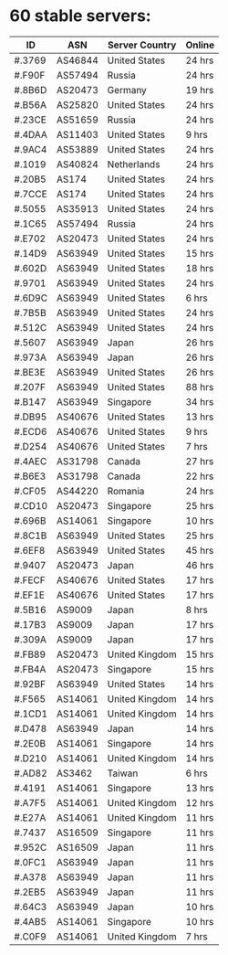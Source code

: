 # 60 stable servers:

| ID | ASN | Server Country | Online |
| ------ | ------ | ------ | ------ |
| #.3769 | AS46844 | United States | 24 hrs |
| #.F90F | AS57494 | Russia | 24 hrs |
| #.8B6D | AS20473 | Germany | 19 hrs |
| #.B56A | AS25820 | United States | 24 hrs |
| #.23CE | AS51659 | Russia | 24 hrs |
| #.4DAA | AS11403 | United States | 9 hrs |
| #.9AC4 | AS53889 | United States | 24 hrs |
| #.1019 | AS40824 | Netherlands | 24 hrs |
| #.20B5 | AS174 | United States | 24 hrs |
| #.7CCE | AS174 | United States | 24 hrs |
| #.5055 | AS35913 | United States | 24 hrs |
| #.1C65 | AS57494 | Russia | 24 hrs |
| #.E702 | AS20473 | United States | 24 hrs |
| #.14D9 | AS63949 | United States | 15 hrs |
| #.602D | AS63949 | United States | 18 hrs |
| #.9701 | AS63949 | United States | 24 hrs |
| #.6D9C | AS63949 | United States | 6 hrs |
| #.7B5B | AS63949 | United States | 24 hrs |
| #.512C | AS63949 | United States | 24 hrs |
| #.5607 | AS63949 | Japan | 26 hrs |
| #.973A | AS63949 | Japan | 26 hrs |
| #.BE3E | AS63949 | United States | 26 hrs |
| #.207F | AS63949 | United States | 88 hrs |
| #.B147 | AS63949 | Singapore | 34 hrs |
| #.DB95 | AS40676 | United States | 13 hrs |
| #.ECD6 | AS40676 | United States | 9 hrs |
| #.D254 | AS40676 | United States | 7 hrs |
| #.4AEC | AS31798 | Canada | 27 hrs |
| #.B6E3 | AS31798 | Canada | 22 hrs |
| #.CF05 | AS44220 | Romania | 24 hrs |
| #.CD10 | AS20473 | Singapore | 25 hrs |
| #.696B | AS14061 | Singapore | 10 hrs |
| #.8C1B | AS63949 | United States | 25 hrs |
| #.6EF8 | AS63949 | United States | 45 hrs |
| #.9407 | AS20473 | Japan | 46 hrs |
| #.FECF | AS40676 | United States | 17 hrs |
| #.EF1E | AS40676 | United States | 17 hrs |
| #.5B16 | AS9009 | Japan | 8 hrs |
| #.17B3 | AS9009 | Japan | 17 hrs |
| #.309A | AS9009 | Japan | 17 hrs |
| #.FB89 | AS20473 | United Kingdom | 15 hrs |
| #.FB4A | AS20473 | Singapore | 15 hrs |
| #.92BF | AS63949 | United States | 14 hrs |
| #.F565 | AS14061 | United Kingdom | 14 hrs |
| #.1CD1 | AS14061 | United Kingdom | 14 hrs |
| #.D478 | AS63949 | Japan | 14 hrs |
| #.2E0B | AS14061 | Singapore | 14 hrs |
| #.D210 | AS14061 | United Kingdom | 14 hrs |
| #.AD82 | AS3462 | Taiwan | 6 hrs |
| #.4191 | AS14061 | Singapore | 13 hrs |
| #.A7F5 | AS14061 | United Kingdom | 12 hrs |
| #.E27A | AS14061 | United Kingdom | 11 hrs |
| #.7437 | AS16509 | Singapore | 11 hrs |
| #.952C | AS16509 | Japan | 11 hrs |
| #.0FC1 | AS63949 | Japan | 11 hrs |
| #.A378 | AS63949 | Japan | 11 hrs |
| #.2EB5 | AS63949 | Japan | 11 hrs |
| #.64C3 | AS63949 | Japan | 10 hrs |
| #.4AB5 | AS14061 | Singapore | 10 hrs |
| #.C0F9 | AS14061 | United Kingdom | 7 hrs |


